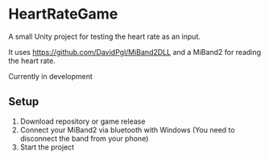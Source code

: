 # HeartRateGame
A small Unity project for testing the heart rate as an input.

It uses https://github.com/DavidPgl/MiBand2DLL and a MiBand2 for reading the heart rate.

Currently in development

## Setup
1. Download repository or game release
2. Connect your MiBand2 via bluetooth with Windows (You need to disconnect the band from your phone)
3. Start the project
